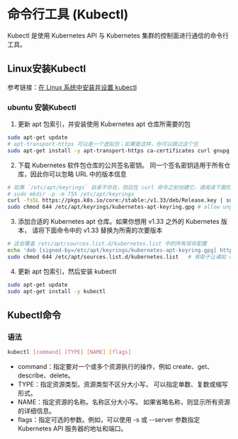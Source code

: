 # 命令行工具 (Kubectl)

Kubectl 是使用 Kubernetes API 与 Kubernetes 集群的控制面进行通信的命令行工具。

## Linux安装Kubectl

参考链接：[在 Linux 系统中安装并设置 kubectl](https://kubernetes.io/zh-cn/docs/tasks/tools/install-kubectl-linux/)

### ubuntu 安装Kubectl

1. 更新 apt 包索引，并安装使用 Kubernetes apt 仓库所需要的包

```bash
sudo apt-get update
# apt-transport-https 可以是一个虚拟包；如果是这样，你可以跳过这个包
sudo apt-get install -y apt-transport-https ca-certificates curl gnupg
```

2. 下载 Kubernetes 软件包仓库的公共签名密钥。 同一个签名密钥适用于所有仓库，因此你可以忽略 URL 中的版本信息

```bash
# 如果 `/etc/apt/keyrings` 目录不存在，则应在 curl 命令之前创建它，请阅读下面的注释。
# sudo mkdir -p -m 755 /etc/apt/keyrings
curl -fsSL https://pkgs.k8s.io/core:/stable:/v1.33/deb/Release.key | sudo gpg --dearmor -o /etc/apt/keyrings/kubernetes-apt-keyring.gpg
sudo chmod 644 /etc/apt/keyrings/kubernetes-apt-keyring.gpg # allow unprivileged APT programs to read this keyring   
```

3. 添加合适的 Kubernetes apt 仓库。如果你想用 v1.33 之外的 Kubernetes 版本， 请将下面命令中的 v1.33 替换为所需的次要版本

```bash
# 这会覆盖 /etc/apt/sources.list.d/kubernetes.list 中的所有现存配置
echo 'deb [signed-by=/etc/apt/keyrings/kubernetes-apt-keyring.gpg] https://pkgs.k8s.io/core:/stable:/v1.33/deb/ /' | sudo tee /etc/apt/sources.list.d/kubernetes.list
sudo chmod 644 /etc/apt/sources.list.d/kubernetes.list   # 有助于让诸如 command-not-found 等工具正常工作
```

4. 更新 apt 包索引，然后安装 kubectl

```bash
sudo apt-get update
sudo apt-get install -y kubectl
```

## Kubectl命令
### 语法
```bash
kubectl [command] [TYPE] [NAME] [flags]
```
- command：指定要对一个或多个资源执行的操作，例如 create、get、describe、delete。
- TYPE：指定资源类型。资源类型不区分大小写， 可以指定单数、复数或缩写形式。
- NAME：指定资源的名称。名称区分大小写。 如果省略名称，则显示所有资源的详细信息。
- flags：指定可选的参数。例如，可以使用 -s 或 --server 参数指定 Kubernetes API 服务器的地址和端口。